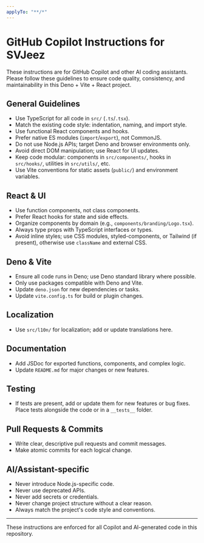 ```yaml
---
applyTo: "**/*"
---
```


# GitHub Copilot Instructions for SVJeez

These instructions are for GitHub Copilot and other AI coding assistants. Please follow these guidelines to ensure code quality, consistency, and maintainability in this Deno + Vite + React project.

## General Guidelines

- Use TypeScript for all code in `src/` (`.ts`/`.tsx`).
- Match the existing code style: indentation, naming, and import style.
- Use functional React components and hooks.
- Prefer native ES modules (`import`/`export`), not CommonJS.
- Do not use Node.js APIs; target Deno and browser environments only.
- Avoid direct DOM manipulation; use React for UI updates.
- Keep code modular: components in `src/components/`, hooks in `src/hooks/`, utilities in `src/utils/`, etc.
- Use Vite conventions for static assets (`public/`) and environment variables.

## React & UI

- Use function components, not class components.
- Prefer React hooks for state and side effects.
- Organize components by domain (e.g., `components/branding/Logo.tsx`).
- Always type props with TypeScript interfaces or types.
- Avoid inline styles; use CSS modules, styled-components, or Tailwind (if present), otherwise use `className` and external CSS.

## Deno & Vite

- Ensure all code runs in Deno; use Deno standard library where possible.
- Only use packages compatible with Deno and Vite.
- Update `deno.json` for new dependencies or tasks.
- Update `vite.config.ts` for build or plugin changes.

## Localization

- Use `src/l10n/` for localization; add or update translations here.

## Documentation

- Add JSDoc for exported functions, components, and complex logic.
- Update `README.md` for major changes or new features.

## Testing

- If tests are present, add or update them for new features or bug fixes. Place tests alongside the code or in a `__tests__` folder.

## Pull Requests & Commits

- Write clear, descriptive pull requests and commit messages.
- Make atomic commits for each logical change.

## AI/Assistant-specific

- Never introduce Node.js-specific code.
- Never use deprecated APIs.
- Never add secrets or credentials.
- Never change project structure without a clear reason.
- Always match the project's code style and conventions.

---

These instructions are enforced for all Copilot and AI-generated code in this repository.
